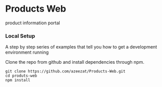 # Products Web

product information portal

### Local Setup

A step by step series of examples that tell you how to get a development environment running

Clone the repo from github and install dependencies through npm.

```
git clone https://github.com/azeezat/Products-Web.git
cd produts-web
npm install
```
